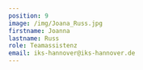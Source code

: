```yaml
---
position: 9
image: /img/Joana_Russ.jpg
firstname: Joanna
lastname: Russ
role: Teamassistenz
email: iks-hannover@iks-hannover.de
---
```


